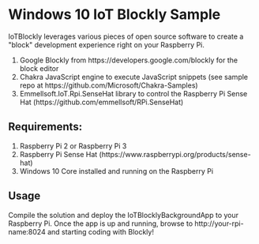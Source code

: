Windows 10 IoT Blockly Sample
==============
IoTBlockly leverages various pieces of open source software to create a "block" development experience right on your Raspberry Pi.

<ol>
<li>Google Blockly from https://developers.google.com/blockly for the block editor</li>
<li>Chakra JavaScript engine to execute JavaScript snippets (see sample repo at https://github.com/Microsoft/Chakra-Samples)</li>
<li>Emmellsoft.IoT.Rpi.SenseHat library to control the Raspberry Pi Sense Hat (https://github.com/emmellsoft/RPi.SenseHat)</li>
</ol>

## Requirements:
<ol>
<li>Raspberry Pi 2 or Raspberry Pi 3</li>
<li>Raspberry Pi Sense Hat (https://www.raspberrypi.org/products/sense-hat)</li>
<li>Windows 10 Core installed and running on the Raspberry Pi</li>
</ol>

## Usage
Compile the solution and deploy the IoTBlocklyBackgroundApp to your Raspberry Pi. Once the app is up and running, browse to http://your-rpi-name:8024 and starting coding with Blockly! 

